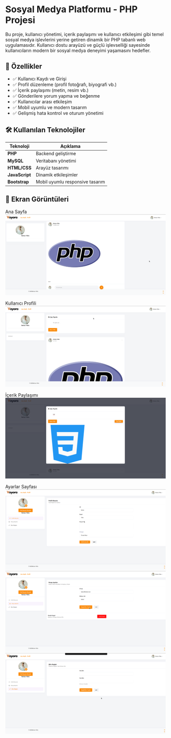 # Sosyal Medya Platformu - PHP Projesi

Bu proje, kullanıcı yönetimi, içerik paylaşımı ve kullanıcı etkileşimi gibi temel sosyal medya işlevlerini yerine getiren dinamik bir PHP tabanlı web uygulamasıdır. Kullanıcı dostu arayüzü ve güçlü işlevselliği sayesinde kullanıcıların modern bir sosyal medya deneyimi yaşamasını hedefler.

## 🚀 Özellikler

- ✅ Kullanıcı Kaydı ve Girişi
- ✅ Profil düzenleme (profil fotoğrafı, biyografi vb.)
- ✅ İçerik paylaşımı (metin, resim vb.)
- ✅ Gönderilere yorum yapma ve beğenme
- ✅ Kullanıcılar arası etkileşim
- ✅ Mobil uyumlu ve modern tasarım
- ✅ Gelişmiş hata kontrol ve oturum yönetimi

## 🛠️ Kullanılan Teknolojiler

| Teknoloji | Açıklama |
|----------|----------|
| **PHP** | Backend geliştirme |
| **MySQL** | Veritabanı yönetimi |
| **HTML/CSS** | Arayüz tasarımı |
| **JavaScript** | Dinamik etkileşimler |
| **Bootstrap** | Mobil uyumlu responsive tasarım |

## 📸 Ekran Görüntüleri

Ana Sayfa  
![Ana Sayfa](images/mainpage.png)

Kullanıcı Profili  
![Profil Sayfası](images/profil.png)

İçerik Paylaşımı  
![İçerik Paylaşımı](images/post.png)

Ayarlar Sayfası  
![Ayarlar Sayfası](images/settings1.png)
![Ayarlar Sayfası](images/settings2.png)
![Ayarlar Sayfası](images/settings3.png)


